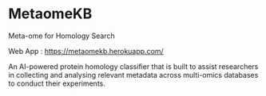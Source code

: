 # MetaomeKB
Meta-ome for Homology Search

Web App : https://metaomekb.herokuapp.com/

An AI-powered protein homology classifier that is built to assist researchers in collecting 
and analysing relevant metadata across multi-omics databases to conduct their experiments.